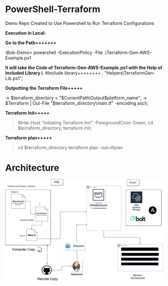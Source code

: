 # PowerShell-Terraform
Demo Repo Created to Use Powershell to Run Terraform Configurations

**Execution in Local:**

**Go to the Path+++++++**

\Bob-Demo> powershell -ExecutionPolicy -File .\Terraform-Gen-AWS-Example.ps1

**It will take the Code of Terraform-Gen-AWS-Example.ps1 with the Help of Included Library i.**
#Include library++++++++
. "Helpers\TerraformGen-Lib.ps1";

**Outputting the Terraform File+++++**

-> $terraform_directory = "$CurrentPath\Output\$platform_name";
-> $Terraform | Out-File "$terraform_directory\main.tf" -encoding ascii;


**Terraform Init+++++**

> Write-Host "Initiating Terraform Init" -ForegroundColor Green;
    cd $terraform_directory;
    terraform init; 

**Terraform plan+++++**

> cd $terraform_directory
terraform plan -out=tfplan

# Architecture

**![alt text](https://github.com/shubhdev79/PowerShell-Terraform/blob/master/Ansible-Automation.jpg)**
